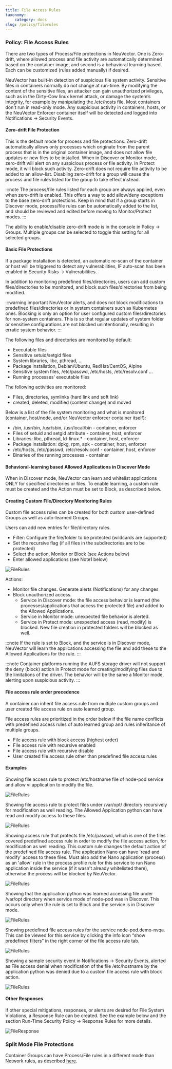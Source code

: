 ```yaml
---
title: File Access Rules
taxonomy:
    category: docs
slug: /policy/filerules
---
```


### Policy: File Access Rules

There are two types of Process/File protections in NeuVector. One is Zero-drift, where allowed process and file activity are automatically determined based on the container image, and second is a behavioral learning based. Each can be customized (rules added manually) if desired.

NeuVector has built-in detection of suspicious file system activity. Sensitive files in containers normally do not change at run-time. By modifying the content of the sensitive files, an attacker can gain unauthorized privileges, such as in the Dirty-Cow linux kernel attack, or damage the system’s integrity, for example by manipulating the /etc/hosts file. Most containers don't run in read-only mode. Any suspicious activity in containers, hosts, or the NeuVector Enforcer container itself will be detected and logged into Notifications -> Security Events.

#### Zero-drift File Protection

This is the default mode for process and file protections. Zero-drift automatically allows only processes which originate from the parent process that is in the original container image, and does not allow file updates or new files to be installed. When in Discover or Monitor mode, zero-drift will alert on any suspicious process or file activity. In Protect mode, it will block such activity. Zero-drift does not require file activity to be added to an allow-list. Disabling zero-drift for a group will cause the process and file rules listed for the group to take effect instead.

:::note
The process/file rules listed for each group are always applied, even when zero-drift is enabled. This offers a way to add allow/deny exceptions to the base zero-drift protections. Keep in mind that if a group starts in Discover mode, process/file rules can be automatically added to the list, and should be reviewed and edited before moving to Monitor/Protect modes.
:::

The ability to enable/disable zero-drift mode is in the console in Policy -> Groups. Multiple groups can be selected to toggle this setting for all selected groups.

#### Basic File Protections

If a package installation is detected, an automatic re-scan of the container or host will be triggered to detect any vulnerabilities, IF auto-scan has been enabled in Security Risks -> Vulnerabilities.

In addition to monitoring predefined files/directories, users can add custom files/directories to be monitored, and block such files/directories from being modified.

:::warning important
NeuVector alerts, and does not block modifications to predefined files/directories or in system containers such as Kubernetes ones. Blocking is only an option for user configured custom files/directories for non-system containers. This is so that regular updates of system folder or sensitive configurations are not blocked unintentionally, resulting in erratic system behavior.
:::

The following files and directories are monitored by default:

+ Executable files
+ Sensitive setuid/setgid files
+ System libraries, libc, pthread, ...
+ Package installation, Debian/Ubuntu, RedHat/CentOS, Alpine
+ Sensitive system files, /etc/passwd, /etc/hosts, /etc/resolv.conf …
+ Running processes' executable files

The following activities are monitored:

+ Files, directories, symlinks (hard link and soft link) 
+ created, deleted, modified (content change) and moved

Below is a list of the file system monitoring and what is monitored (container, host/node, and/or NeuVector enforcer container itself):

+ /bin, /usr/bin, /usr/sbin, /usr/local/bin - container, enforcer
+ Files of setuid and setgid attribute - container, host, enforcer
+ Libraries: libc, pthread, ld-linux.* - container, host, enforcer
+ Package installation: dpkg, rpm, apk - container, host, enforcer
+ /etc/hosts, /etc/passwd, /etc/resolv.conf - container, host, enforcer
+ Binaries of the running processes - container

#### Behavioral-learning based Allowed Applications in Discover Mode

When in Discover mode, NeuVector can learn and whitelist applications ONLY for specified directories or files. To enable learning, a custom rule must be created and the Action must be set to Block, as described below.

#### Creating Custom File/Directory Monitoring Rules

Custom file access rules can be created for both custom user-defined Groups as well as auto-learned Groups.

Users can add new entries for file/directory rules. 

+ Filter: Configure the file/folder to be protected (wildcards are supported)
+ Set the recursive flag (if all files in the subdirectories are to be protected)
+ Select the action, Monitor or Block (see Actions below)
+ Enter allowed applications (see Note1 below)

![FileRules](file_rules.png)

Actions:

+ Monitor file changes. Generate alerts (Notifications) for any changes
+ Block unauthorized access. 
    - Service in Discover mode: the file access behavior is learned (the processes/applications that access the protected file) and added to the Allowed Applications.
    - Service in Monitor mode: unexpected file behavior is alerted.
    - Service in Protect mode: unexpected access (read, modify) is blocked. New file creation in protected folders will be blocked as well.

:::note
If the rule is set to Block, and the service is in Discover mode, NeuVector will learn the applications accessing the file and add these to the Allowed Applications for the rule.
:::

:::note
Container platforms running the AUFS storage driver will not support the deny (block) action in Protect mode for creating/modifying files due to the limitations of the driver. The behavior will be the same a Monitor mode, alerting upon suspicious activity.
:::

#### File access rule order precedence

A container can inherit file access rule from multiple custom groups and user created file access rule on auto learned group.

File access rules are prioritized in the order below if the file name conflicts with predefined access rules of auto learned group and rules inheritance of multiple groups.

+ File access rule with block access (highest order)
+ File access rule with recursive enabled 
+ File access rule with recursive disable
+ User created file access rule other than predefined file access rules

#### Examples

Showing file access rule to protect /etc/hostname file of node-pod service and allow vi application to modify the file. 

![FileRules](example1.png)

Showing file access rule to protect files under /var/opt/ directory recursively for modification as well reading. The Allowed Application python can have read and modify access to these files.

![FileRules](example2.png)

Showing access rule that protects file /etc/passwd, which is one of the files covered predefined access rule in order to modify the file access action, for modification as well reading. This custom rule changes the default action of the predefined file access rule. The application Nano can have 'read and modify' access to these files. Must also add the Nano application (process) as an 'allow' rule in the process profile rule for this service to run Nano application inside the service (if it wasn't already whitelisted there), otherwise the process will be blocked by NeuVector.

![FileRules](example3.png)

Showing that the application python was learned accessing file under /var/opt directory when service mode of node-pod was in Discover. This occurs only when the rule is set to Block and the service is in Discover mode.

![FileRules](example4.png)

Showing predefined file access rules for the service node-pod.demo-nvqa. This can be viewed for this service by clicking the info icon “show predefined filters” in the right corner of the file access rule tab.

![FileRules](predefined.png)

Showing a sample security event in Notifications -> Security Events, alerted as File access denial when modification of the file /etc/hostname by the application python was denied due to a custom file access rule with block action.

![FileRules](securityevent.png)

#### Other Responses

If other special mitigations, responses, or alerts are desired for File System Violations, a Response Rule can be created. See the example below and the section Run-Time Security Policy -> Response Rules for more details.

![FileResponse](file-response1.png)

### Split Mode File Protections

Container Groups can have Process/File rules in a different mode than Network rules, as described [here](/policy/modes#network-service-policy-mode).
